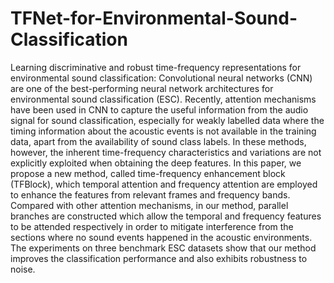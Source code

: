# TFNet-for-Environmental-Sound-Classification
Learning discriminative and robust time-frequency representations for environmental sound classification: Convolutional neural networks (CNN) are one of the best-performing neural network architectures for environmental sound classification (ESC). Recently, attention mechanisms have been used in CNN to capture the useful information from the audio signal for sound classification, especially for weakly labelled data where the timing information about the acoustic events is not available in the training data, apart from the availability of sound class labels. In these methods, however, the inherent time-frequency characteristics and variations are not explicitly exploited when obtaining the deep features. In this paper, we propose a new method, called time-frequency enhancement block (TFBlock), which temporal attention and frequency attention are employed to enhance the features from relevant frames and frequency bands. Compared with other attention mechanisms, in our method, parallel branches are constructed which allow the temporal and frequency features to be attended respectively in order to mitigate interference from the sections where no sound events happened in the acoustic environments. The experiments on three benchmark ESC datasets show that our method improves the classification performance and also exhibits robustness to noise.

